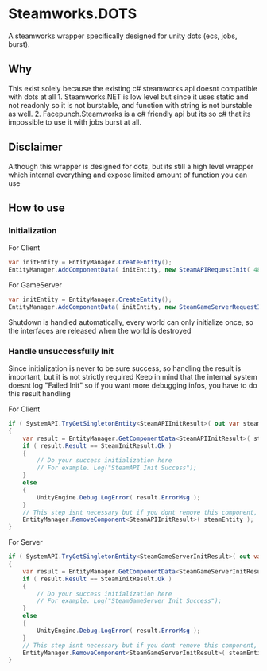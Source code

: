 # Steamworks.DOTS

A steamworks wrapper specifically designed for unity dots (ecs, jobs, burst).

## Why
This exist solely because the existing c# steamworks api doesnt compatible with dots at all
    1. Steamworks.NET is low level but since it uses static and not readonly so it is not burstable, and function with string is not burstable as well.
    2. Facepunch.Steamworks is a c# friendly api but its so c# that its impossible to use it with jobs burst at all.

## Disclaimer
Although this wrapper is designed for dots, but its still a high level wrapper which internal everything and expose limited amount of function you can use

## How to use

### Initialization
For Client
```csharp
var initEntity = EntityManager.CreateEntity();
EntityManager.AddComponentData( initEntity, new SteamAPIRequestInit( 480 ) );
```

For GameServer
```csharp
var initEntity = EntityManager.CreateEntity();
EntityManager.AddComponentData( initEntity, new SteamGameServerRequestInit( 480, "SpaceWar", "Yippe" ) );
```

Shutdown is handled automatically, every world can only initialize once, so the interfaces are released when the world is destroyed

### Handle unsuccessfully Init
Since initialization is never to be sure success, so handling the result is important, but it is not strictly required
Keep in mind that the internal system doesnt log "Failed Init" so if you want more debugging infos, you have to do this result handling

For Client
```csharp
if ( SystemAPI.TryGetSingletonEntity<SteamAPIInitResult>( out var steamEntity ) ) 
{
    var result = EntityManager.GetComponentData<SteamAPIInitResult>( steamEntity );
    if ( result.Result == SteamInitResult.Ok )
    {
        // Do your success initialization here
        // For example. Log("SteamAPI Init Success");
    }
    else
    {
        UnityEngine.Debug.LogError( result.ErrorMsg );
    }
    // This step isnt necessary but if you dont remove this component, this block of code will keep executing
    EntityManager.RemoveComponent<SteamAPIInitResult>( steamEntity );
}
```

For Server
```csharp
if ( SystemAPI.TryGetSingletonEntity<SteamGameServerInitResult>( out var steamEntity ) ) 
{
    var result = EntityManager.GetComponentData<SteamGameServerInitResult>( steamEntity );
    if ( result.Result == SteamInitResult.Ok )
    {
        // Do your success initialization here
        // For example. Log("SteamGameServer Init Success");
    }
    else
    {
        UnityEngine.Debug.LogError( result.ErrorMsg );
    }
    // This step isnt necessary but if you dont remove this component, this block of code will keep executing
    EntityManager.RemoveComponent<SteamGameServerInitResult>( steamEntity );
}
```

